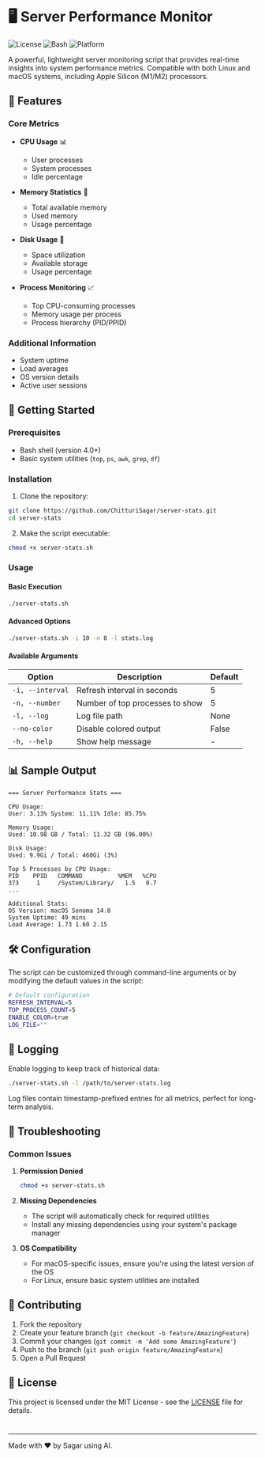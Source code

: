 # 🖥️ Server Performance Monitor

![License](https://img.shields.io/badge/license-MIT-blue.svg)
![Bash](https://img.shields.io/badge/bash-%23121011.svg?style=flat&logo=gnu-bash&logoColor=white)
![Platform](https://img.shields.io/badge/platform-Linux%20%7C%20macOS-lightgrey)

A powerful, lightweight server monitoring script that provides real-time insights into system performance metrics. Compatible with both Linux and macOS systems, including Apple Silicon (M1/M2) processors.

## 🌟 Features

### Core Metrics
- **CPU Usage** 📊
  - User processes
  - System processes
  - Idle percentage
  
- **Memory Statistics** 💾
  - Total available memory
  - Used memory
  - Usage percentage
  
- **Disk Usage** 💽
  - Space utilization
  - Available storage
  - Usage percentage

- **Process Monitoring** 📈
  - Top CPU-consuming processes
  - Memory usage per process
  - Process hierarchy (PID/PPID)

### Additional Information
- System uptime
- Load averages
- OS version details
- Active user sessions

## 🚀 Getting Started

### Prerequisites
- Bash shell (version 4.0+)
- Basic system utilities (`top`, `ps`, `awk`, `grep`, `df`)

### Installation

1. Clone the repository:
```bash
git clone https://github.com/ChitturiSagar/server-stats.git
cd server-stats
```

2. Make the script executable:
```bash
chmod +x server-stats.sh
```

### Usage

#### Basic Execution
```bash
./server-stats.sh
```

#### Advanced Options
```bash
./server-stats.sh -i 10 -n 8 -l stats.log
```

#### Available Arguments
| Option | Description | Default |
|--------|-------------|---------|
| `-i, --interval` | Refresh interval in seconds | 5 |
| `-n, --number` | Number of top processes to show | 5 |
| `-l, --log` | Log file path | None |
| `--no-color` | Disable colored output | False |
| `-h, --help` | Show help message | - |

## 📊 Sample Output

```plaintext
=== Server Performance Stats ===

CPU Usage:
User: 3.13% System: 11.11% Idle: 85.75%

Memory Usage:
Used: 10.98 GB / Total: 11.32 GB (96.00%)

Disk Usage:
Used: 9.9Gi / Total: 460Gi (3%)

Top 5 Processes by CPU Usage:
PID    PPID   COMMAND          %MEM   %CPU
373     1     /System/Library/   1.5   0.7
...

Additional Stats:
OS Version: macOS Sonoma 14.0
System Uptime: 49 mins
Load Average: 1.73 1.60 2.15
```

## 🛠️ Configuration

The script can be customized through command-line arguments or by modifying the default values in the script:

```bash
# Default configuration
REFRESH_INTERVAL=5
TOP_PROCESS_COUNT=5
ENABLE_COLOR=true
LOG_FILE=""
```

## 📝 Logging

Enable logging to keep track of historical data:

```bash
./server-stats.sh -l /path/to/server-stats.log
```

Log files contain timestamp-prefixed entries for all metrics, perfect for long-term analysis.

## 🔧 Troubleshooting

### Common Issues

1. **Permission Denied**
   ```bash
   chmod +x server-stats.sh
   ```

2. **Missing Dependencies**
   - The script will automatically check for required utilities
   - Install any missing dependencies using your system's package manager

3. **OS Compatibility**
   - For macOS-specific issues, ensure you're using the latest version of the OS
   - For Linux, ensure basic system utilities are installed

## 🤝 Contributing

1. Fork the repository
2. Create your feature branch (`git checkout -b feature/AmazingFeature`)
3. Commit your changes (`git commit -m 'Add some AmazingFeature'`)
4. Push to the branch (`git push origin feature/AmazingFeature`)
5. Open a Pull Request

## 📃 License

This project is licensed under the MIT License - see the [LICENSE](LICENSE) file for details.

#

---
Made with ❤️ by Sagar using AI.
